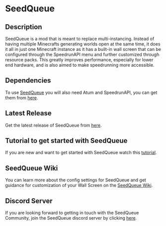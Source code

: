 # SeedQueue
## Description
SeedQueue is a mod that is meant to replace multi-instancing. Instead of having multiple Minecrafts generating worlds open at the same time, it does it all in just one Minecraft instance as it has a built-in wall screen that can be configured through the SpeedrunAPI menu and further customized through resource packs. This greatly improves performance, especially for lower end hardware, and is also aimed to make speedrunning more accessible.
## Dependencies
To use [SeedQueue](https://github.com/KingContaria/seedqueue/releases/latest) you will also need Atum and SpeedrunAPI, you can get them from [here](https://mods.tildejustin.dev/).
## Latest Release
Get the latest release of SeedQueue from [here](https://github.com/KingContaria/seedqueue/releases/latest).
## Tutorial to get started with SeedQueue
If you are new and want to get started with SeedQueue watch this [tutorial](https://www.youtube.com/watch?v=fGu2MYZxh_c).
## SeedQueue Wiki
You can learn more about the config settings for SeedQueue and get guidance for customization of your Wall Screen on the [SeedQueue Wiki](https://github.com/KingContaria/seedqueue/wiki).
## Discord Server
If you are looking forward to getting in touch with the SeedQueue Community, join the SeedQueue discord server by clicking [here](https://discord.gg/9P6PJkHCdU).
